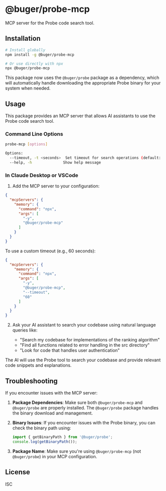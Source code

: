 # @buger/probe-mcp

MCP server for the Probe code search tool.

## Installation

```bash
# Install globally
npm install -g @buger/probe-mcp

# Or use directly with npx
npx @buger/probe-mcp
```

This package now uses the `@buger/probe` package as a dependency, which will automatically handle downloading the appropriate Probe binary for your system when needed.

## Usage

This package provides an MCP server that allows AI assistants to use the Probe code search tool.

### Command Line Options

```bash
probe-mcp [options]

Options:
  --timeout, -t <seconds>  Set timeout for search operations (default: 30)
  --help, -h              Show help message
```

### In Claude Desktop or VSCode

1. Add the MCP server to your configuration:

```json
{
  "mcpServers": {
    "memory": {
      "command": "npx",
      "args": [
        "-y",
        "@buger/probe-mcp"
      ]
    }
  }
}
```

To use a custom timeout (e.g., 60 seconds):

```json
{
  "mcpServers": {
    "memory": {
      "command": "npx",
      "args": [
        "-y",
        "@buger/probe-mcp",
        "--timeout",
        "60"
      ]
    }
  }
}
```

2. Ask your AI assistant to search your codebase using natural language queries like:

   - "Search my codebase for implementations of the ranking algorithm"
   - "Find all functions related to error handling in the src directory"
   - "Look for code that handles user authentication"

The AI will use the Probe tool to search your codebase and provide relevant code snippets and explanations.

## Troubleshooting

If you encounter issues with the MCP server:

1. **Package Dependencies**: Make sure both `@buger/probe-mcp` and `@buger/probe` are properly installed. The `@buger/probe` package handles the binary download and management.

2. **Binary Issues**: If you encounter issues with the Probe binary, you can check the binary path using:
   ```javascript
   import { getBinaryPath } from '@buger/probe';
   console.log(getBinaryPath());
   ```

3. **Package Name**: Make sure you're using `@buger/probe-mcp` (not `@buger/probe`) in your MCP configuration.

## License

ISC